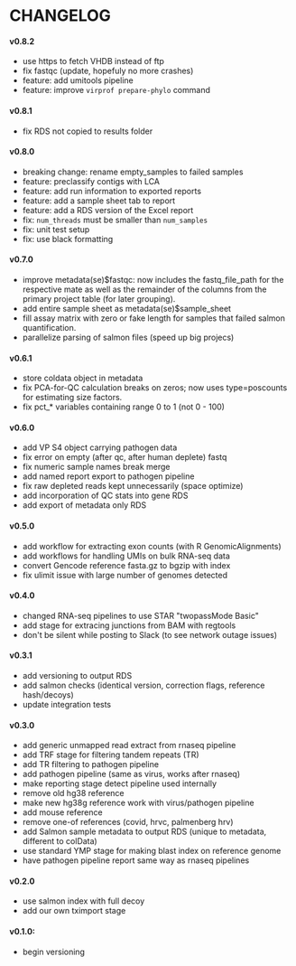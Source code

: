 # CHANGELOG

#### v0.8.2
 - use https to fetch VHDB instead of ftp
 - fix fastqc (update, hopefuly no more crashes)
 - feature: add umitools pipeline
 - feature: improve `virprof prepare-phylo` command

#### v0.8.1
 - fix RDS not copied to results folder
 
#### v0.8.0
 - breaking change: rename empty_samples to failed samples
 - feature: preclassify contigs with LCA
 - feature: add run information to exported reports
 - feature: add a sample sheet tab to report
 - feature: add a RDS version of the Excel report
 - fix: `num_threads` must be smaller than `num_samples`
 - fix: unit test setup
 - fix: use black formatting

#### v0.7.0
 - improve metadata(se)$fastqc: now includes the fastq_file_path for
   the respective mate as well as the remainder of the columns from
   the primary project table (for later grouping).
 - add entire sample sheet as metadata(se)$sample_sheet
 - fill assay matrix with zero or fake length for samples that failed
   salmon quantification.
 - parallelize parsing of salmon files (speed up big projecs)

#### v0.6.1
 - store coldata object in metadata
 - fix PCA-for-QC calculation breaks on zeros; now uses type=poscounts
   for estimating size factors.
 - fix pct_* variables containing range 0 to 1 (not 0 - 100)

#### v0.6.0
 - add VP S4 object carrying pathogen data
 - fix error on empty (after qc, after human deplete) fastq
 - fix numeric sample names break merge
 - add named report export to pathogen pipeline
 - fix raw depleted reads kept unnecessarily (space optimize)
 - add incorporation of QC stats into gene RDS
 - add export of metadata only RDS

#### v0.5.0
 - add workflow for extracting exon counts (with R GenomicAlignments)
 - add workflows for handling UMIs on bulk RNA-seq data
 - convert Gencode reference fasta.gz to bgzip with index
 - fix ulimit issue with large number of genomes detected

#### v0.4.0
 - changed RNA-seq pipelines to use STAR "twopassMode Basic"
 - add stage for extracing junctions from BAM with regtools
 - don't be silent while posting to Slack (to see network outage issues)

#### v0.3.1
 - add versioning to output RDS
 - add salmon checks (identical version, correction flags, reference hash/decoys)
 - update integration tests

#### v0.3.0
 - add generic unmapped read extract from rnaseq pipeline
 - add TRF stage for filtering tandem repeats (TR)
 - add TR filtering to pathogen pipeline
 - add pathogen pipeline (same as virus, works after rnaseq)
 - make reporting stage detect pipeline used internally
 - remove old hg38 reference
 - make new hg38g reference work with virus/pathogen pipeline
 - add mouse reference
 - remove one-of references (covid, hrvc, palmenberg hrv)
 - add Salmon sample metadata to output RDS (unique to metadata, different to colData)
 - use standard YMP stage for making blast index on reference genome
 - have pathogen pipeline report same way as rnaseq pipelines

#### v0.2.0
 - use salmon index with full decoy
 - add our own tximport stage

#### v0.1.0:
 - begin versioning
